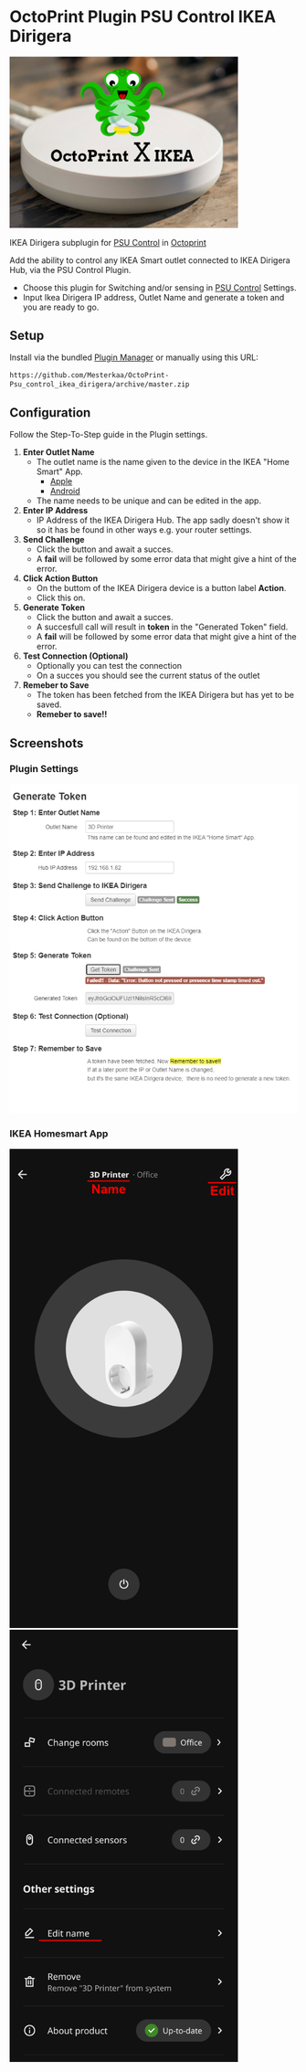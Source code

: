 # OctoPrint Plugin PSU Control IKEA Dirigera

<img src="./assets/img/OctoPrintXIKEA.png" width="400">

IKEA Dirigera subplugin for [PSU Control](https://github.com/kantlivelong/OctoPrint-PSUControl) in [Octoprint](https://octoprint.org/)

Add the ability to control any IKEA Smart outlet connected to IKEA Dirigera Hub, via the PSU Control Plugin.

- Choose this plugin for Switching and/or sensing in [PSU Control](https://github.com/kantlivelong/OctoPrint-PSUControl) Settings.
- Input Ikea Dirigera IP address, Outlet Name and generate a token and you are ready to go.

## Setup

Install via the bundled [Plugin Manager](https://docs.octoprint.org/en/master/bundledplugins/pluginmanager.html)
or manually using this URL:

    https://github.com/Mesterkaa/OctoPrint-Psu_control_ikea_dirigera/archive/master.zip

## Configuration

Follow the Step-To-Step guide in the Plugin settings.
1. **Enter Outlet Name**
    - The outlet name is the name given to the device in the IKEA "Home Smart" App.
        - [Apple](https://apps.apple.com/us/app/ikea-home-smart/id1633226273)
        - [Android](https://play.google.com/store/apps/details?id=com.ikea.inter.homesmart.system2)
    - The name needs to be unique and can be edited in the app.
2. **Enter IP Address**
    - IP Address of the IKEA Dirigera Hub. The app sadly doesn't show it so it has be found in other ways e.g. your router settings.
3. **Send Challenge**
    - Click the button and await a succes.
    - A **fail** will be followed by some error data that might give a hint of the error.
4. **Click Action Button**
    - On the buttom of the IKEA Dirigera device is a button label **Action**.
    - Click this on.
5. **Generate Token**
    - Click the button and await a succes.
    - A succesfull call will result in **token** in the "Generated Token" field.
    - A **fail** will be followed by some error data that might give a hint of the error.
6. **Test Connection (Optional)**
    - Optionally you can test the connection
    - On a succes you should see the current status of the outlet
7. **Remeber to Save**
    - The token has been fetched from the IKEA Dirigera but has yet to be saved.
    - **Remeber to save!!**

## Screenshots
### Plugin Settings
<img src="./assets/img/Plugin.png" width="600">

### IKEA Homesmart App
<img src="./assets/img/IKEAHomeSmart1.png" width="400">

<img src="./assets/img/IKEAHomeSmart2.png" width="400">

